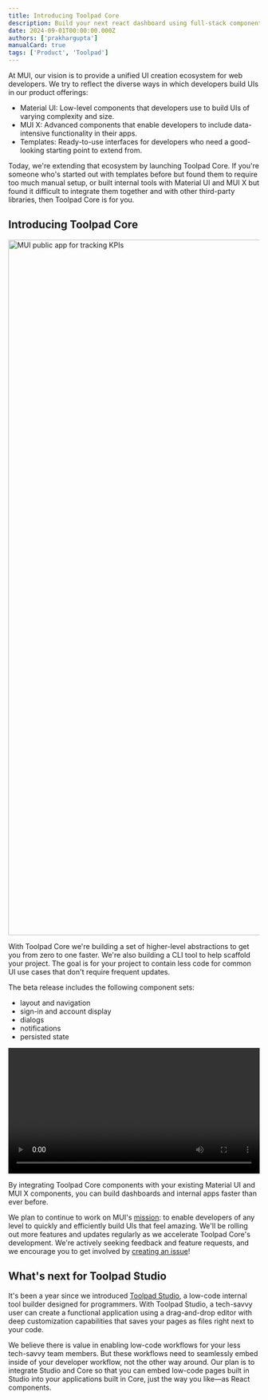 ```yaml
---
title: Introducing Toolpad Core
description: Build your next react dashboard using full-stack components from Toolpad Core.
date: 2024-09-01T00:00:00.000Z
authors: ['prakhargupta']
manualCard: true
tags: ['Product', 'Toolpad']
---
```


At MUI, our vision is to provide a unified UI creation ecosystem for web developers. We try to reflect the diverse ways in which developers build UIs in our product offerings:

- Material UI: Low-level components that developers use to build UIs of varying complexity and size.
- MUI X: Advanced components that enable developers to include data-intensive functionality in their apps.
- Templates: Ready-to-use interfaces for developers who need a good-looking starting point to extend from.

Today, we're extending that ecosystem by launching Toolpad Core. If you're someone who's started out with templates before but found them to require too much manual setup, or built internal tools with Material UI and MUI X but found it difficult to integrate them together and with other third-party libraries, then Toolpad Core is for you.

## Introducing Toolpad Core

<a href="https://mui.com/toolpad/">
<img alt="MUI public app for tracking KPIs" src="/static/blog/introducing-toolpad-core/toolpad-core.png" width="2400" height="1394" />
</a>

With Toolpad Core we're building a set of higher-level abstractions to get you from zero to one faster. We're also building a CLI tool to help scaffold your project. The goal is for your project to contain less code for common UI use cases that don't require frequent updates.

The beta release includes the following component sets:

- layout and navigation
- sign-in and account display
- dialogs
- notifications
- persisted state

<video controls width="100%" height="auto" style="contain" alt="toolpad core product walkthrough">
  <source src="/static/blog/introducing-toolpad-core/toolpad_core_walkthrough.mp4" type="video/mp4">
Your browser does not support the video tag.
</video>

By integrating Toolpad Core components with your existing Material UI and MUI X components, you can build dashboards and internal apps faster than ever before.

We plan to continue to work on MUI's [mission](https://www.notion.so/Direction-d8b8c142a6a44e3aa963f26edf4e03db?pvs=21): to enable developers of any level to quickly and efficiently build UIs that feel amazing. We'll be rolling out more features and updates regularly as we accelerate Toolpad Core's development. We're actively seeking feedback and feature requests, and we encourage you to get involved by [creating an issue](https://github.com/mui/mui-toolpad)!

## What's next for Toolpad Studio

It's been a year since we introduced [Toolpad Studio](https://mui.com/blog/2023-toolpad-beta-announcement/), a low-code internal tool builder designed for programmers. With Toolpad Studio, a tech-savvy user can create a functional application using a drag-and-drop editor with deep customization capabilities that saves your pages as files right next to your code.

We believe there is value in enabling low-code workflows for your less tech-savvy team members. But these workflows need to seamlessly embed inside of your developer workflow, not the other way around. Our plan is to integrate Studio and Core so that you can embed low-code pages built in Studio into your applications built in Core, just the way you like—as React components.
